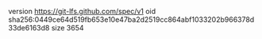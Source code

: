 version https://git-lfs.github.com/spec/v1
oid sha256:0449ce64d519fb653e10e47ba2d2519cc864abf1033202b966378d33de6163d8
size 3654
